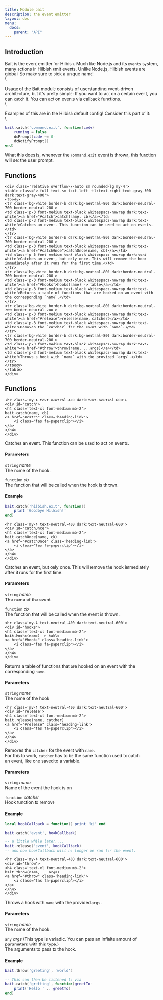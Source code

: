 ```yaml
---
title: Module bait
description: the event emitter
layout: doc
menu:
  docs:
    parent: "API"
---
```


## Introduction


Bait is the event emitter for Hilbish. Much like Node.js and
its `events` system, many actions in Hilbish emit events.
Unlike Node.js, Hilbish events are global. So make sure to
pick a unique name!\
 \

Usage of the Bait module consists of userstanding
event-driven architecture, but it's pretty simple:
If you want to act on a certain event, you can `catch` it.
You can act on events via callback functions.\
 \

Examples of this are in the Hilbish default config!
Consider this part of it:\
 \

```lua
bait.catch('command.exit', function(code)
	running = false
	doPrompt(code ~= 0)
	doNotifyPrompt()
end)
```

What this does is, whenever the `command.exit` event is thrown,
this function will set the user prompt.

## Functions

``` =html
<div class='relative overflow-x-auto sm:rounded-lg my-4'>
<table class='w-full text-sm text-left rtl:text-right text-gray-500 dark:text-gray-400'>
<tbody>
<tr class='bg-white border-b dark:bg-neutral-800 dark:border-neutral-700 border-neutral-200'>
<td class='p-3 font-medium text-black whitespace-nowrap dark:text-white'><a href="#catch">catch(name, cb)</a></td>
<td class='p-3 font-medium text-black whitespace-nowrap dark:text-white'>Catches an event. This function can be used to act on events.</td>
</tr>
<tr class='bg-white border-b dark:bg-neutral-800 dark:border-neutral-700 border-neutral-200'>
<td class='p-3 font-medium text-black whitespace-nowrap dark:text-white'><a href="#catchOnce">catchOnce(name, cb)</a></td>
<td class='p-3 font-medium text-black whitespace-nowrap dark:text-white'>Catches an event, but only once. This will remove the hook immediately after it runs for the first time.</td>
</tr>
<tr class='bg-white border-b dark:bg-neutral-800 dark:border-neutral-700 border-neutral-200'>
<td class='p-3 font-medium text-black whitespace-nowrap dark:text-white'><a href="#hooks">hooks(name) -> table</a></td>
<td class='p-3 font-medium text-black whitespace-nowrap dark:text-white'>Returns a table of functions that are hooked on an event with the corresponding `name`.</td>
</tr>
<tr class='bg-white border-b dark:bg-neutral-800 dark:border-neutral-700 border-neutral-200'>
<td class='p-3 font-medium text-black whitespace-nowrap dark:text-white'><a href="#release">release(name, catcher)</a></td>
<td class='p-3 font-medium text-black whitespace-nowrap dark:text-white'>Removes the `catcher` for the event with `name`.</td>
</tr>
<tr class='bg-white border-b dark:bg-neutral-800 dark:border-neutral-700 border-neutral-200'>
<td class='p-3 font-medium text-black whitespace-nowrap dark:text-white'><a href="#throw">throw(name, ...args)</a></td>
<td class='p-3 font-medium text-black whitespace-nowrap dark:text-white'>Throws a hook with `name` with the provided `args`.</td>
</tr>
</tbody>
</table>
</div>
```

## Functions

``` =html
<hr class='my-4 text-neutral-400 dark:text-neutral-600'>
<div id='catch'>
<h4 class='text-xl font-medium mb-2'>
bait.catch(name, cb)
<a href="#catch" class='heading-link'>
	<i class="fas fa-paperclip"></i>
</a>
</h4>
</div>

```

Catches an event. This function can be used to act on events.  

#### Parameters

`string` _name_  
The name of the hook.

`function` _cb_  
The function that will be called when the hook is thrown.

#### Example

```lua
bait.catch('hilbish.exit', function()
	print 'Goodbye Hilbish!'
end)
```


``` =html
<hr class='my-4 text-neutral-400 dark:text-neutral-600'>
<div id='catchOnce'>
<h4 class='text-xl font-medium mb-2'>
bait.catchOnce(name, cb)
<a href="#catchOnce" class='heading-link'>
	<i class="fas fa-paperclip"></i>
</a>
</h4>
</div>

```

Catches an event, but only once. This will remove the hook immediately after it runs for the first time.  

#### Parameters

`string` _name_  
The name of the event

`function` _cb_  
The function that will be called when the event is thrown.



``` =html
<hr class='my-4 text-neutral-400 dark:text-neutral-600'>
<div id='hooks'>
<h4 class='text-xl font-medium mb-2'>
bait.hooks(name) -> table
<a href="#hooks" class='heading-link'>
	<i class="fas fa-paperclip"></i>
</a>
</h4>
</div>

```

Returns a table of functions that are hooked on an event with the corresponding `name`.  

#### Parameters

`string` _name_  
The name of the hook



``` =html
<hr class='my-4 text-neutral-400 dark:text-neutral-600'>
<div id='release'>
<h4 class='text-xl font-medium mb-2'>
bait.release(name, catcher)
<a href="#release" class='heading-link'>
	<i class="fas fa-paperclip"></i>
</a>
</h4>
</div>

```

Removes the `catcher` for the event with `name`.  
For this to work, `catcher` has to be the same function used to catch  
an event, like one saved to a variable.  

#### Parameters

`string` _name_  
Name of the event the hook is on

`function` _catcher_  
Hook function to remove

#### Example

```lua
local hookCallback = function() print 'hi' end

bait.catch('event', hookCallback)

-- a little while later....
bait.release('event', hookCallback)
-- and now hookCallback will no longer be ran for the event.
```


``` =html
<hr class='my-4 text-neutral-400 dark:text-neutral-600'>
<div id='throw'>
<h4 class='text-xl font-medium mb-2'>
bait.throw(name, ...args)
<a href="#throw" class='heading-link'>
	<i class="fas fa-paperclip"></i>
</a>
</h4>
</div>

```

Throws a hook with `name` with the provided `args`.  

#### Parameters

`string` _name_  
The name of the hook.

`any` _args_ (This type is variadic. You can pass an infinite amount of parameters with this type.)  
The arguments to pass to the hook.

#### Example

```lua
bait.throw('greeting', 'world')

-- This can then be listened to via
bait.catch('gretting', function(greetTo)
	print('Hello ' .. greetTo)
end)
```


